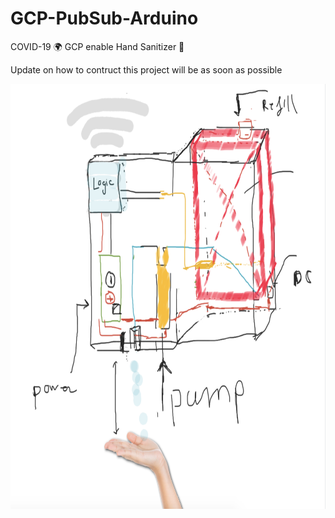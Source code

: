 # GCP-PubSub-Arduino
COVID-19 🌍 GCP enable Hand Sanitizer 🤲

Update on how to contruct this project will be as soon as possible

<p align="center">
  <img width="700" height="680" src="/images/sketch.png">
</p>
